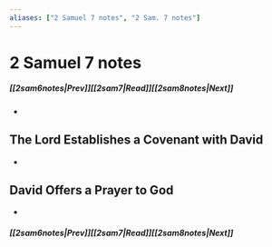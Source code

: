 ```yaml
---
aliases: ["2 Samuel 7 notes", "2 Sam. 7 notes"]
---
```

# 2 Samuel 7 notes
##### <span class=arrow-left></span>[[2sam6notes|Prev]]<span class=navigation-separator></span>[[2sam7|Read]]<span class=navigation-separator></span>[[2sam8notes|Next]]<span class=arrow-right></span>
- 
## The Lord Establishes a Covenant with David
- 
## David Offers a Prayer to God
- 
##### <span class=arrow-left></span>[[2sam6notes|Prev]]<span class=navigation-separator></span>[[2sam7|Read]]<span class=navigation-separator></span>[[2sam8notes|Next]]<span class=arrow-right></span>